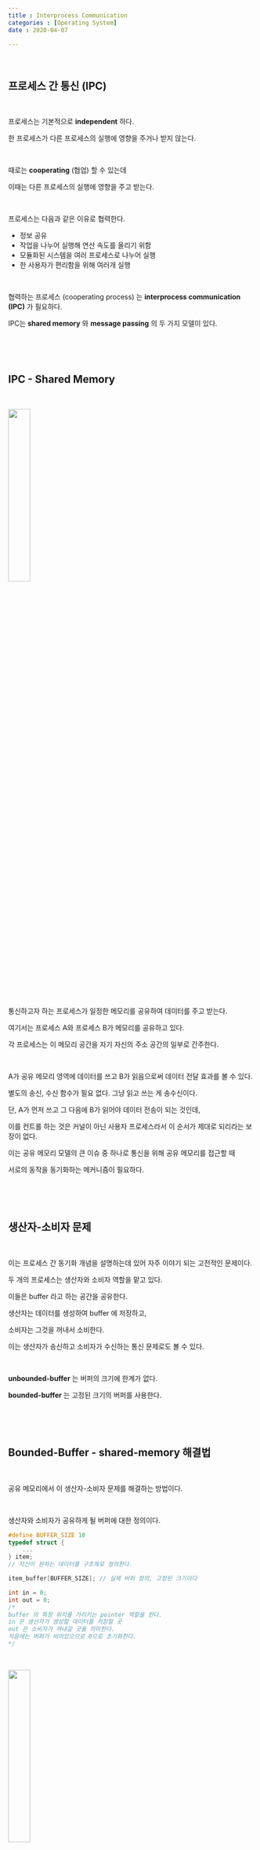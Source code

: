 ```yaml
---
title : Interprocess Communication
categories : [Operating System]
date : 2020-04-07

---
```


&nbsp;

## 프로세스 간 통신 (IPC)

&nbsp;

프로세스는 기본적으로 **independent** 하다.

한 프로세스가 다른 프로세스의 실행에 영향을 주거나 받지 않는다.

&nbsp;

때로는  **cooperating** (협업) 할 수 있는데

이때는 다른 프로세스의 실행에 영향을 주고 받는다.

&nbsp;

프로세스는 다음과 같은 이유로 협력한다.

* 정보 공유
* 작업을 나누어 실행해 연산 속도를 올리기 위함
* 모듈화된 시스템을 여러 프로세스로 나누어 실행
* 한 사용자가 편리함을 위해 여러개 실행

&nbsp;

협력하는 프로세스 (cooperating process) 는 **interprocess communication (IPC)** 가 필요하다. 

IPC는 **shared memory** 와 **message passing** 의 두 가지 모델이 있다.

&nbsp;

&nbsp;

## IPC - Shared Memory

&nbsp;

<img src="https://user-images.githubusercontent.com/22045424/78587563-16abfc00-7878-11ea-9bfd-85f34adcdee9.png" width=30%>

&nbsp;

통신하고자 하는 프로세스가 일정한 메모리를 공유하여 데이터를 주고 받는다.

여기서는 프로세스 A와 프로세스 B가 메모리를 공유하고 있다.

각 프로세스는 이  메모리 공간을 자기 자신의 주소 공간의 일부로 간주한다.

&nbsp;

A가 공유 메모리 영역에 데이터를 쓰고 B가 읽음으로써 데이터 전달 효과를 볼 수 있다.

별도의 송신, 수신 함수가 필요 없다. 그냥 읽고 쓰는 게 송수신이다.

단, A가 먼저 쓰고 그 다음에 B가 읽어야 데이터 전송이 되는 것인데, 

이를 컨트롤 하는 것은 커널이 아닌 사용자 프로세스라서 이 순서가 제대로 되리라는 보장이 없다.

이는 공유 메모리 모델의 큰 이슈 중 하나로 통신을 위해 공유 메모리를 접근할 때 

서로의 동작을 동기화하는 메커니즘이 필요하다.

&nbsp;

&nbsp;

## 생산자-소비자 문제

&nbsp;

이는 프로세스 간 동기화 개념을 설명하는데 있어 자주 이야기 되는 고전적인 문제이다.

두 개의 프로세스는 생산자와 소비자 역할을 맡고 있다.

이들은 buffer 라고 하는 공간을 공유한다.

생산자는 데이터를  생성하여 buffer 에 저장하고,

소비자는 그것을 꺼내서 소비한다.

이는 생산자가 송신하고 소비자가 수신하는 통신 문제로도 볼 수 있다.

&nbsp;

**unbounded-buffer** 는 버퍼의 크기에 한계가 없다.

**bounded-buffer** 는 고정된 크기의 버퍼를 사용한다.

&nbsp;

&nbsp;

## Bounded-Buffer - shared-memory 해결법

&nbsp;

공유 메모리에서 이 생산자-소비자 문제를 해결하는 방법이다.

&nbsp;

생산자와 소비자가 공유하게 될 버퍼에 대한 정의이다.

```c
#define BUFFER_SIZE 10
typedef struct {
    ...
} item;
// 자신이 원하는 데이터를 구조체로 정의한다.

item_buffer[BUFFER_SIZE]; // 실제 버퍼 정의, 고정된 크기이다

int in = 0;
int out = 0;
/*
buffer 의 특정 위치를 가리키는 pointer 역할을 한다.
in 은 생산자가 생성할 데이터를 저장할 곳
out 은 소비자가 꺼내갈 곳을 의미한다.
처음에는 버퍼가 비어있으므로 0으로 초기화한다.
*/

```

&nbsp;

<img src="https://user-images.githubusercontent.com/22045424/78588316-5b846280-7879-11ea-96ec-9355d56391dd.png" width=30%>

&nbsp;

버퍼는 다음과 같이 첫번째 칸과 마지막 칸이 이어져있는

circular list 이다.

&nbsp;

마지막 칸에서 한 칸 더 이동하면 다시 0으로 되돌아간다.

버퍼는 순차적으로 접근한다.

in을 1씩 증가시키며 데이터를 넣고

out을 1씩 증가시키며 데이터를 꺼낸다.

in은 항상 out보다 앞서있어야 한다.

**현재 buffer에 있는 데이터는 in과 out 사이에 있는 (in - out) 개의 데이터이다.**

&nbsp;

위 그림에서의 in은 4, out 은 0이다.

따라서 데이터는 4 - 0, 4개이다.

&nbsp;

생성자는 데이터를 생산해서 buffer에 넣는 과정을 반복하는 일을 한다.

&nbsp;

### 생산자

```c
item next_produced; // 생산한 데이터 임시 보관하는 변수

while (true) {
    /* produce an item */
    
    while (((in+1)%BUFFER_SIZE) ==  out)
        ; /* do nothing */ 
    /*
    위 while 문은 bounded buffer 의 상태를 살피는 반복문이다.
    buffer 에는 현재 빈 공간이 남아있어야 한다.
    없다면, 소비자가 데이터를 빼가서 빈 공간이 생기기를 기다려야 한다.
    생산자가 올바른 실행을 위해서 자신의 실행을 지연시키는 부분이며
    이것이 동기화 부분이다.
    */
    
   	buffer[in] = next_produced;
    
    /* 
    while 조건이 false 가 되어 반복문을 빠져 나왔다면
    실제로 데이터를 송신하게 된다.
    이는 이미 빈 공간이 있음을확인한 단계이다.
    */
    
    in = (int + 1) % BUFFER_SIZE;
    // 다음 작업을 위해 in 포인터를 갱신한다.
}
```

&nbsp;

### 소비자

```c
item next_consumed; // 소비할 데이터를 임시 보관

while (true) {
    while (in == out)
        ; /* do nothing */
    /*
    데이터를 꺼내기 전에 현재 bounded buffer를 살피는 부분이다.
    최소한 하나 이상의 데이터가 있어야 한다. 
    비어있다면 생산자가 데이터를 채워넣을 때까지 기다려야 한다.
    이는 생산자-소비자 문제 해결법의 핵심 부분이다.
    소비자가 올바른 수신을 위해 자신의 실행을 지연하는,
    실행을 동기화하는 부분이다.
    */
    next_consumed = buffer[out];
    // 수신. 꺼낼 수 있는 데이터가 하나라도 있다는 뜻이다.
    
    out = (out + 1) % BUFFER_SIZE;
    
    /* consume the item */
}
```

&nbsp;

&nbsp;

## 프로세스 간 통신 - 메시지 전달

&nbsp;

<img src="https://user-images.githubusercontent.com/22045424/78616048-19294880-78ae-11ea-8583-5cc659951a44.png" width=30%>

&nbsp;

메모리를 공유하는 방법 이외에 

프로세스 간 메시지를 전달하여 통신하는 방법도 있다.

위 그림은 메시지 큐를 이용한 방식이다.

커널 내에는 프로세스 A와 B가 통신 중 주고 받은 메시지가 저장된다.

프로세스가 송신하려면 커널의 메시지 큐에 저장하고, 수신은 그 반대로 거기서 꺼내어 사용하면 된다.

이는 사용자 공간의 메모리를 공유하는 방식과는 다르다.

메모리가 커널 내에 있고, 메시지 큐로 이어져 있는 것이다.

&nbsp;

IPC는 이 방식에서 두 가지 연산인 `send(message)`와 `receive(message)` 기능을 제공한다.

&nbsp;

메시지 크기는 고정이거나 가변적일 수 있다.

&nbsp;

&nbsp;

## 직접 통신 (direct communication)

&nbsp;

통신을 주고 받기에 앞서 서로를 가리킬 수 있는 방법이 있어야 한다.

직접 통신은 통신을 원하는 프로세스가 통신의 수신자, 송신자의 이름을 명시하는 통신 방법이다.

&nbsp;

이 방법은 송수신할 대상을 지정하도록 되어 있어

`send(P, message)` - P에게 메시지를 보냄, 

`receive(Q, message)` - Q로부터 메시지를 받음 의 함수를 가진다.

&nbsp;

이 communication link 의 성질로

* 링크가 자동으로 형성된다

  (매번 send, receive 할 때마다 상대방을 지정하기 때문)

* 링크가 오직 두 프로세스 간에서만 이루어지고

  둘 사이에 여러개를 연결할 수 없다

* 링크는 단방향일 수 있으나 대개 양방향이다

&nbsp;

라는 것들이 있다.

&nbsp;

&nbsp;

## 간접 통신 (indirect communication)

&nbsp;

메시지들이 우편함(mailbox)로 가고, mailbox에서 온다. (항구-port라고도 불린다)

각 mailbox는 자신만의 id가 있다.

프로세스들은 하나의 mailbox를 공유해야만 서로 통신할 수 있다.

&nbsp;

이 communication link 의 성질로

* 프로세스들이 공통의 mailbox를 공유해야만 link가 형성된다
* link는 많은 프로세스 간 형성될 수 있다
* 각 프로세스 쌍 사이엔 여러 communication link 가 있을 수 있다
* 단방향이거나 양방향이다

&nbsp;

라는 것들이 있다.

&nbsp;

간접 통신은 다음과 같은 연산을 수행한다.

* mailbox(혹은 port) 생성
* mailbox를 통해 메시지 주고 받기
* mailbox 제거

&nbsp;

기초적으로 다음과 같이 

`send(A, message)` - A라는 mailbox에 메시지 보냄

`receive(A, message)` - A라는 mailbox에서 메시지 가져옴

와 같은 동작이 있다.

&nbsp;

이때 P_1, P_2, P_3 의 세 프로세스가 A라는 mailbox를 공유하고

P_1 이 메시지를 보내고 이를 P_2, P_3 가 받을 수 있다고 할 때

둘 중 누가 받을까에 대해 생각해볼 수 있다.

&nbsp;

이에는 다음과 같은 세 가지 경우를 생각할 수 있다.

1. 한 연결에 최대 두 프로세스만 관여하도록 되어있다면 

   P_1이 누구와 연결되어 있느냐에 따라 달라진다.

   

2. 한 번에 한 프로세스만 receive 할 수 있다면 

   P_2와 P_3 중 누가 먼저 receive 에 성공하는지에 따라 실제 수신이 결정된다.

   

3. 시스템이 임의로 수신할 프로세스를 선택하는 경우로, 

   이 경우엔 나중에 sender 에게 P_2와 P_3 중 누가 수신자가 되었는지를 알려줘야 한다.

&nbsp;

&nbsp;

## 동기화 (synchronization)

&nbsp;

메시지 전달은 blocking 이거나 non-blocking 방식일 수 있다.



**blocking** 은 **동기적(synchronous)** 이라고도 한다.

blocking send 에서 sender가 메시지를 보내면, 

그 메시지가 전달된 것이 확인될 때까지 프로세스는 대기 상태가 된다. (blocked)

&nbsp;

blocking receive 는 마찬가지로 receiver는 메시지가 도착할 때까지 기다린다.

메시지가 도착하지 않았는데 receive를 호출한다면 이는 메시지가 올 때까지 기다린다.

&nbsp;

&nbsp;



**non-blocking** 은 **비동기적(asynchronous)** 이라고도 한다.

non-blocking send는 sender가 메시지를 보내고 나서 수신 여부에 관계 없이 일을 계속한다.

즉 이는 호출하고 나서 바로 return 이 가능하다.

여기서 send 는 수신자가 메시지를 받았는지 안 받았는지는 신경 쓰지 않는다.

무조건 보내고 받았든 안 받았든 return 한다.

&nbsp;

non-blocking receive 는 아직 메시지가 도착을 안 했으면

NULL 을 받았다고 하고 바로 return 한다.

&nbsp;

&nbsp;

서로 다른 조합이 가능하다.

특히 blocking send와 blocking receive 의 조합은 rendezvous 라고 한다.

&nbsp;

&nbsp;

## 메시지 패싱을 이용한 생산자-소비자 문제의 해결책



### 생산자

```c
message next_produced;
while (true) {
    // produce an item in next produced
    send(next_produced);
}
```

&nbsp;

위 코드는 메시지를 생산 후, `send()` 함수로 이를 보내는 코드이다.

&nbsp;

### 소비자

```c
message next_consumed;
while (true) {
    receive(next_consumed);
    // consume the item in next consumed
}
```

&nbsp;

위 코드는 `receive()` 함수로 메시지를 받아 이를 소비하는 코드이다.

&nbsp;

메시지 패싱에서는 생산자-소비자 관계가 별 거 없어진다.

공유 메모리 (shared memory) 에서는 동기화가 매우 중요했으나

메시지 패싱에는 non-blocking 방식과 같은 비동기적인 방법도 있기 때문이다.

&nbsp;

&nbsp;

## Buffering

&nbsp;

직접 통신, 간접 통신에 관계 없이 (direct or indirect communication)

communication link 마다 메시지들을 위한 큐 (message queue)가 있으며

프로세스들이 주고 받는 메시지는 이 임시 큐에 머물게 된다.

이런 메시지 큐를 구현하는 방법에는 다음의 3가지 방법이 있다.



1. zero capacity 

   queue의 길이가 최대 0인 것이다. 링크는 중간에 대기하는 메시지를 가질 수 없다.

   sender 는 receive가 메시지를 받을 때까지 무조건 기다려야 한다.

   이는 rendezvous 방식이기도 하다. (blocking send - blocking receive)

   

2. bounded capacity

   최대 n개의 메시지를 들 수 있다.

   sender 가 메시지를 보내고 바로 일을 할 수 있다.

   큐에 넣기만 하고 제 갈 길을 갈 수 있다.

   그러나 큐가 가득찬 경우 sender는 큐가 비기를 기다려야 한다.

   

3. unbounded capacity

   큐의 길이에 제약이 없다.

   이 방식으로 큐가 구현된 경우 sender 는 기다릴 경우가 없다.

